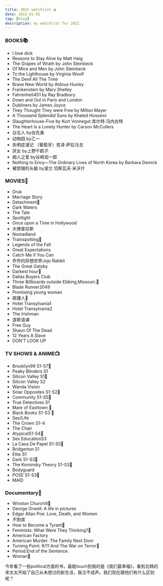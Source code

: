 ```yaml
---
title: 2021 watchlist ⛳️
date: 2022-01-01
tag: [blog]
description: my watchlist for 2021
---
```


### **BOOKS**📚

- I love dick 
- Reasons to Stay Alive by Matt Haig
- The Grapes of Wrath by John Steinbeck
- Of Mice and Men by John Steinbeck
- To the Lighthouse by Virginia Woolf
- The Devil All The Time
- Brave New World by Aldous Huxley
- Frankenstein by Mary Shelley
- Fahrenheit451 by Ray Bradbury
- Down and Out in Paris and London
- Dubliners by James Joyce
- They Thought They were Free by Milton Mayer
- A Thousand Splendid Suns by Khaled Hosseini
- Slaughterhouse-Five by Kurt Vonnegut 库尔特·冯内古特
- The Heart Is a Lonely Hunter by Carson McCullers
- 台北人 by白先勇
- 动物园 by乙一
- 失明症漫记 （葡萄牙）若泽·萨拉马戈
- 厌女 by上野千鹤子
- 痴人之爱 by谷崎润一郎
- Nothing to Envy—The Ordinary Lives of North Korea by Barbara Demick
- 被禁锢的头脑 by波兰 切斯瓦夫·米沃什

### **MOVIES**🎥

- Druk
- Marriage Story
- Detachment🌟
- Dark Waters
- The Tale
- Spotlight
- Once upon a Time in Hollywood
- 大佛普拉斯
- Nomadland
- Trainspotting🌟
- Legends of the Fall
- Great Expectations
- Catch Me if You Can
- 乔乔的异想世界Jojo Rabbit
- The Great Gatsby
- Darkest hour🌟
- Dallas Buyers Club
- Three Billboards outside Ebbing,Missouri.🌟
- Blade Runner2049
- Promising young woman
- 辯護人🌟
- Hotel Transylvania1
- Hotel Transylvania2
- The Irishman
- 波斯语课
- Free Guy
- Shaun Of The Dead
- 12 Years A Slave
- DON'T LOOK UP




### **TV SHOWS & ANIME**📺

- Brooklyn99 S1-S7🌟
- Peaky Blinders S1
- Silicon Valley S1🌟
- Silicon Valley S2
- Wanda Vision
- Solar Opposites S1-S2🌟
- Community  S1-S5🌟
- True Detectives S1
- Mare of Easttown 🌟
- Black Books S1-S3 🌟
- Sex/Life
- The Crown S1-4
- The Chair
- AtypicalS1-S4🌟
- Sex EducationS3
- La Casa De Papel S1-S5🌟
- Bridgerton S1
- Elite S1
- Dark S1-S3🌟
- The Kominsky Theory S1-S3🌟
- Bodyguard
- POSE S1-S3🌟
- MAID




### Documentary🔮

- Winston Churchill🌟
- George Orwell: A life in pictures 
- Edgar Allan Poe: Love, Death, and Women
- 不割席
- How to Become a Tyrant🌟
- Feminists: What Were They Thinking?🌟
- American Factory 
- American Murder: The Family Next Door
- Turning Point: 9/11 And The War on Terror🌟
- Period.End of the Sentence.
- Woman🌟



今年看了一些political方面的书，最能touch到我的是《我们最幸福》，看到北韩的宋太太开始了自己从未想过的新生活，我泣不成声。我们现在跟他们有什么区别呢？
